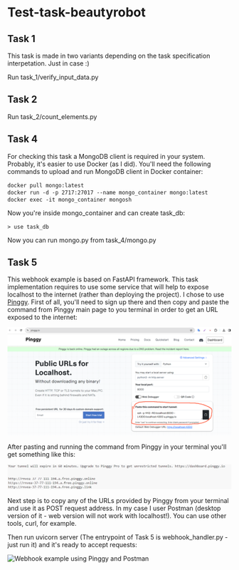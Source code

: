 # Test-task-beautyrobot

## Task 1
This task is made in two variants depending on the task specification interpetation. Just in case :)

Run task_1/verify_input_data.py

## Task 2
Run task_2/count_elements.py

## Task 4
For checking this task a MongoDB client is required in your system. Probably, it's easier to use Docker (as I did). You'll need the following commands to upload and run MongoDB client in Docker container:
```
docker pull mongo:latest
docker run -d -p 2717:27017 --name mongo_container mongo:latest
docker exec -it mongo_container mongosh
```
Now you're inside mongo_container and can create task_db:
```
> use task_db
```
Now you can run mongo.py from task_4/mongo.py

## Task 5
This webhook example is based on FastAPI framework. This task implementation requires to use some service that will help to expose localhost to the internet (rather than deploying the project). I chose to use [Pinggy](https://pinggy.io/). First of all, you'll need to sign up there and then copy and paste the command from Pinggy main page to you terminal in order to get an URL exposed to the internet:

![Pinggy main page](https://github.com/David-Roklem/Test-task-beautyrobot/blob/main/Pinggy-main-page.png)

After pasting and running the command from Pinggy in your terminal you'll get something like this:

![Pinggy in terminal](https://github.com/David-Roklem/Test-task-beautyrobot/blob/main/Pinggy_terminal.png)

Next step is to copy any of the URLs provided by Pinggy from your terminal and use it as POST request address. In my case I user Postman (desktop version of it - web version will not work with localhost!). You can use other tools, curl, for example.

Then run uvicorn server (The entrypoint of Task 5 is webhook_handler.py - just run it) and it's ready to accept requests:

![Webhook example using Pinggy and Postman](https://github.com/David-Roklem/Test-task-beautyrobot/blob/main/POSTMAN_WEBHOOK.gif)
